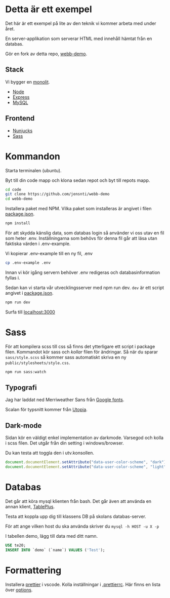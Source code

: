 # Detta är ett exempel

Det här är ett exempel på lite av den teknik vi kommer arbeta med under året.

En server-applikation som serverar HTML med innehåll hämtat från en databas.

Gör en fork av detta repo, [webb-demo](https://github.com/jensnti/webb-demo).
## Stack

Vi bygger en [monolit](https://en.wikipedia.org/wiki/Monolithic_application).

* [Node](https://nodejs.org/en/)
* [Express](https://expressjs.com/)
* [MySQL](https://www.mysql.com/)

## Frontend

* [Nunjucks](https://mozilla.github.io/nunjucks/)
* [Sass](https://sass-lang.com/)

# Kommandon
Starta terminalen (ubuntu).

Byt till din code mapp och klona sedan repot och byt till repots mapp.

```bash
cd code
git clone https://github.com/jensnti/webb-demo
cd webb-demo
```

Installera paket med NPM. Vilka paket som installeras är angivet i filen [package.json](package.json).
```bash
npm install
```

För att skydda känslig data, som databas login så använder vi oss utav en fil som heter .env. Inställningarna som behövs för denna fil går att läsa utan faktiska värden i .env-example.

Vi kopierar .env-example till en ny fil, .env
```bash
cp .env-example .env
```
Innan vi kör igång servern behöver .env redigeras och databasinformation fyllas i.

Sedan kan vi starta vår utvecklingsserver med npm run dev.
```dev``` är ett script angivet i [package.json](package.json).
```bash
npm run dev
```
Surfa till [localhost:3000](http:\\localhost:3000)

# Sass

För att kompilera scss till css så finns det ytterligare ett script i package filen. Kommandot kör sass och *kollar* filen för ändringar. Så när du sparar ```sass/style.scss``` så kommer sass automatiskt skriva en ny ```public/stylesheets/style.css```.
```bash
npm run sass:watch
```

## Typografi

Jag har laddat ned Merriweather Sans från [Google fonts](https://fonts.google.com/knowledge/using_type/self_hosting_web_fonts).

Scalan för typsnitt kommer från [Utopia](https://utopia.fyi/type/calculator/).

## Dark-mode

Sidan kör en väldigt enkel implementation av darkmode. Varsegod och kolla i scss filen.
Det utgår från din setting i windows/browser.

Du kan testa att toggla den i utv.konsollen.

```js
document.documentElement.setAttribute("data-user-color-scheme", "dark");
document.documentElement.setAttribute("data-user-color-scheme", "light");
```

# Databas

Det går att köra mysql klienten från bash.
Det går även att använda en annan klient, [TablePlus](https://tableplus.com/).

Testa att koppla upp dig till klassens DB på skolans databas-server.

För att ange vilken host du ska använda skriver du ```mysql -h HOST -u X -p```

I tabellen demo, lägg till data med ditt namn.

```sql
USE te20;
INSERT INTO `demo` (`name`) VALUES ('Test');
```

# Formattering

Installera [prettier](https:np//prettier.io/) i vscode.
Kolla inställningar i [.prettierrc](.prettierrc).
Här finns en lista över [options](https://prettier.io/docs/en/options.html).